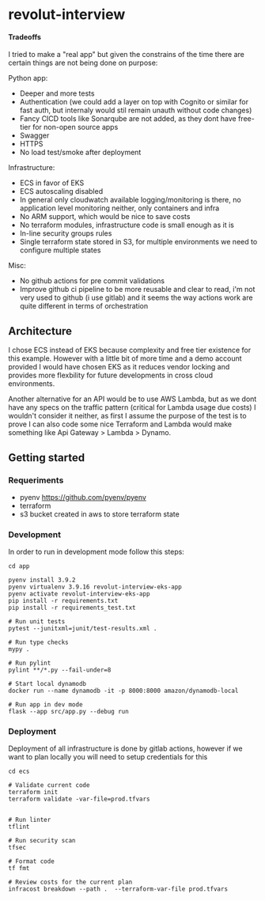 # revolut-interview

#### Tradeoffs

I tried to make a "real app" but given the constrains of the time there are certain things are not being done on purpose:

Python app:
- Deeper and more tests
- Authentication (we could add a layer on top with Cognito or similar for fast auth, but internaly would stil remain unauth without code changes)
- Fancy CICD tools like Sonarqube are not added, as they dont have free-tier for non-open source apps
- Swagger
- HTTPS
- No load test/smoke after deployment

Infrastructure:
- ECS in favor of EKS
- ECS autoscaling disabled
- In general only cloudwatch available logging/monitoring is there, no application level monitoring neither, only containers and infra
- No ARM support, which would be nice to save costs
- No terraform modules, infrastructure code is small enough as it is
- In-line security groups rules
- Single terraform state stored in S3, for multiple environments we need to configure multiple states

Misc:
- No github actions for pre commit validations 
- Improve github ci pipeline to be more reusable and clear to read, i'm not very used to github (i use gitlab) and it seems the way actions work are quite different in terms of orchestration



## Architecture

I chose ECS instead of EKS because complexity and free tier existence for this example. However with a little bit of more time and a demo account provided I would have chosen EKS as it reduces vendor locking and provides more flexbility for future developments in cross cloud environments.

Another alternative for an API would be to use AWS Lambda, but as we dont have any specs on the traffic pattern (critical for Lambda usage due costs) I wouldn't consider it neither, as first I assume the purpose of the test is to prove I can also code some nice Terraform and Lambda would make something like Api Gateway > Lambda > Dynamo.  


## Getting started

### Requeriments

- pyenv https://github.com/pyenv/pyenv 
- terraform
- s3 bucket created in aws to store terraform state

### Development
In order to run in development mode follow this steps:

```
cd app

pyenv install 3.9.2
pyenv virtualenv 3.9.16 revolut-interview-eks-app 
pyenv activate revolut-interview-eks-app 
pip install -r requirements.txt
pip install -r requirements_test.txt

# Run unit tests
pytest --junitxml=junit/test-results.xml .

# Run type checks
mypy .

# Run pylint
pylint **/*.py --fail-under=8  

# Start local dynamodb
docker run --name dynamodb -it -p 8000:8000 amazon/dynamodb-local

# Run app in dev mode
flask --app src/app.py --debug run
```

### Deployment
Deployment of all infrastructure is done by gitlab actions, however if we want to plan locally you will need to setup credentials for this

```
cd ecs

# Validate current code
terraform init 
terraform validate -var-file=prod.tfvars


# Run linter
tflint

# Run security scan
tfsec

# Format code
tf fmt

# Review costs for the current plan
infracost breakdown --path .  --terraform-var-file prod.tfvars


```


